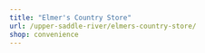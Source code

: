 ```yaml
---
title: "Elmer's Country Store"
url: /upper-saddle-river/elmers-country-store/
shop: convenience
---
```

